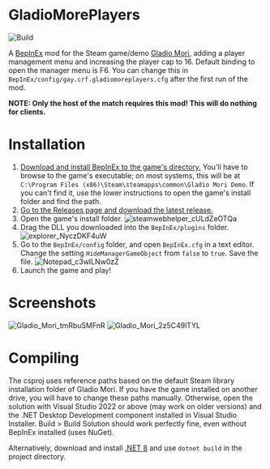 # GladioMorePlayers
![Build](https://github.com/checkraisefold/GladioMorePlayers/actions/workflows/build.yml/badge.svg)

A [BepInEx](https://github.com/BepInEx/BepInEx) mod for the Steam game/demo [Gladio Mori](https://store.steampowered.com/app/2689120/Gladio_Mori/), adding a player management menu and increasing the player cap to 16.
Default binding to open the manager menu is F6. You can change this in `BepInEx/config/gay.crf.gladiomoreplayers.cfg` after the first run of the mod.

**NOTE: Only the host of the match requires this mod! This will do nothing for clients.**

# Installation
1. [Download and install BepInEx to the game's directory.](https://docs.bepinex.dev/articles/user_guide/installation/index.html#installing-bepinex-1) You'll have to browse to the game's executable; on most systems, this will be at `C:\Program Files (x86)\Steam\steamapps\common\Gladio Mori Demo`. If you can't find it, use the lower instructions to open the game's install folder and find the path.
2. [Go to the Releases page and download the latest release.](https://github.com/checkraisefold/GladioMorePlayers/releases)
3. Open the game's install folder. ![steamwebhelper_cULdZeOTQa](https://github.com/checkraisefold/GladioMorePlayers/assets/19525688/b07f69d6-7727-48b2-9810-6335479f66fb)
4. Drag the DLL you downloaded into the `BepInEx/plugins` folder. ![explorer_NyczDKF4uW](https://github.com/checkraisefold/GladioMorePlayers/assets/19525688/8a2ce78a-0caf-4a80-8fef-578378595896)
5. Go to the `BepInEx/config` folder, and open `BepInEx.cfg` in a text editor. Change the setting `HideManagerGameObject` from `false` to `true`. Save the file. ![Notepad_c3wlLNw0zZ](https://github.com/checkraisefold/GladioMorePlayers/assets/19525688/b19838bd-b80d-48b5-a6d5-252154d3663a)
6. Launch the game and play!

# Screenshots
![Gladio_Mori_tmRbuSMFnR](https://github.com/checkraisefold/GladioMorePlayers/assets/19525688/c39d861c-6c54-481d-bd0f-bbd61194675c)
![Gladio_Mori_2z5C49lTYL](https://github.com/checkraisefold/GladioMorePlayers/assets/19525688/97cda077-d8cd-4a3a-9708-31c75be1d916)

# Compiling
The csproj uses reference paths based on the default Steam library installation folder of Gladio Mori. If you have the game installed on another drive, you will have to change these paths manually.
Otherwise, open the solution with Visual Studio 2022 or above (may work on older versions) and the .NET Desktop Development component installed in Visual Studio Installer.
Build > Build Solution should work perfectly fine, even without BepInEx installed (uses NuGet).

Alternatively, download and install [.NET 8](https://dotnet.microsoft.com/en-us/download) and use `dotnet build` in the project directory.
